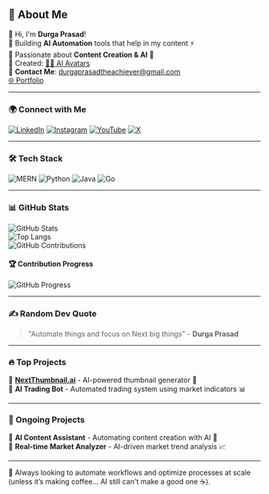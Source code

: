 ## 🚀 About Me
👋 Hi, I'm **Durga Prasad**!  
🔹 Building **AI Automation** tools that help in my content ⚡  
🔹 Passionate about **Content Creation & AI** 🤖  
🔹 Created: [🧑‍🚀 AI Avatars](#)  
📩 **Contact Me**: [durgaprasadtheachiever@gmail.com](mailto:durgaprasadtheachiever@gmail.com)  
[🌐 Portfolio](https://your-portfolio-link.com)  

---

### 🌍 Connect with Me  
[![LinkedIn](https://img.shields.io/badge/-LinkedIn-blue?style=flat&logo=linkedin)](https://www.linkedin.com/in/your-profile)  [![Instagram](https://img.shields.io/badge/-Instagram-purple?style=flat&logo=instagram)](https://www.instagram.com/your-profile)  [![YouTube](https://img.shields.io/badge/-YouTube-red?style=flat&logo=youtube)](https://www.youtube.com/your-channel)  [![X](https://img.shields.io/badge/-X-black?style=flat&logo=twitter)](https://twitter.com/your-profile)  

---

### 🛠 Tech Stack  
![MERN](https://img.shields.io/badge/MERN-%2313AA52?style=for-the-badge&logo=mongodb&logoColor=white)  ![Python](https://img.shields.io/badge/Python-%233776AB?style=for-the-badge&logo=python&logoColor=white)  ![Java](https://img.shields.io/badge/Java-%23007396?style=for-the-badge&logo=java&logoColor=white)  ![Go](https://img.shields.io/badge/Go-%2300ADD8?style=for-the-badge&logo=go&logoColor=white)  

---

### 📊 GitHub Stats  
![GitHub Stats](https://github-readme-stats.vercel.app/api?username=Durgaprasad-Developer&show_icons=true&theme=radical)  
![Top Langs](https://github-readme-stats.vercel.app/api/top-langs/?username=Durgaprasad-Developer&layout=compact&theme=radical)  
![GitHub Contributions](https://github-contributor-stats.vercel.app/api?username=Durgaprasad-Developer&theme=radical)  

#### 🏆 Contribution Progress  
![GitHub Progress](https://github-profile-summary-cards.vercel.app/api/cards/profile-details?username=Durgaprasad-Developer&theme=radical)  

---

### ✍️ Random Dev Quote  
> "Automate things and focus on Next big things" - **Durga Prasad**  

---

### 🔥 Top Projects  
🔹 **[NextThumbnail.ai](https://next-thumbnail-ai.vercel.app/)** - AI-powered thumbnail generator 🎨  
🔹 **AI Trading Bot** - Automated trading system using market indicators 📊  

---

### 🚀 Ongoing Projects  
🔹 **AI Content Assistant** - Automating content creation with AI 📝  
🔹 **Real-time Market Analyzer** - AI-driven market trend analysis 📈  

---

🚀 Always looking to automate workflows and optimize processes at scale (unless it’s making coffee... AI still can't make a good one ☕).
